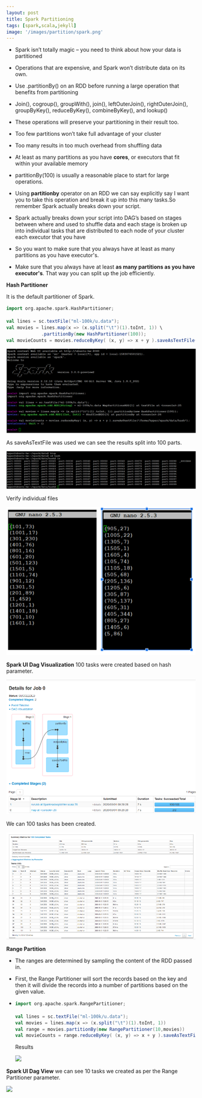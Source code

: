 ```yaml
---
layout: post
title: Spark Partitioning
tags: [spark,scala,jekyll]
image: '/images/partition/spark.png'
---
```


- Spark isn’t totally magic – you need to think about how your data is partitioned
- Operations that are expensive, and Spark won’t distribute data on its own.
- Use .partitionBy() on an RDD before running a large operation that benefits from partitioning
- Join(), cogroup(), groupWith(), join(), leftOuterJoin(), rightOuterJoin(), groupByKey(), reduceByKey(), combineByKey(), and lookup()
- These operations will preserve your partitioning in their result too.

- Too few partitions won’t take full advantage of your cluster
- Too many results in too much overhead from shuffling data
- At least as many partitions as you have **cores**, or executors that fit within your available memory
- partitionBy(100) is usually a reasonable place to start for large operations.

- Using **partitionby** operator on an RDD we can say explicitly say I want you to take this operation and break it up into this many tasks.So remember Spark actually breaks down your script. 
- Spark actually breaks down your script into DAG’s based on stages between where and used to shuffle data and each stage is broken up into individual tasks that are distributed to each node of your cluster each executor that you have

- So you want to make sure that you always have at least as many partitions as you have executor's.

- Make sure that you always have at least **as many partitions as you have executor's**. That way you can split up the job efficiently.

  

**Hash Partitioner**

It is the default  partitioner of Spark. 

```scala
import org.apache.spark.HashPartitioner;

val lines = sc.textFile("ml-100k/u.data");
val movies = lines.map(x => (x.split("\t")(1).toInt, 1)) \
             .partitionBy(new HashPartitioner(100));
val movieCounts = movies.reduceByKey( (x, y) => x + y ).saveAsTextFile("/home/hyper/spark/data/partition/hash");
```

![](/images/partition/hash-spark.png)

As saveAsTextFile was used we can see the results split into 100 parts.

![](/images/partition/hash-results-parts.png)

Verify individual files

![](/images/partition/hash-part21.png)

**Spark UI Dag Visualization** 100 tasks were created based on hash parameter.

![](/images/partition/hash-dag.png)

We can 100 tasks has been created.

![](/images/partition/hash-100.png)



**Range Partition**

- The ranges are determined by sampling the content of the RDD passed in.

- First, the Range Partitioner will sort the records based on the key and then it will divide the records into a number of partitions based on the given value.

- ```scala
  import org.apache.spark.RangePartitioner;
  
  val lines = sc.textFile("ml-100k/u.data");
  val movies = lines.map(x => (x.split("\t")(1).toInt, 1))
  val range = movies.partitionBy(new RangePartitioner(10,movies))
  val movieCounts = range.reduceByKey( (x, y) => x + y ).saveAsTextFile("/home/hyper/spark//images/partition/range");
  ```

  Results

  ![](/images/partition/range-parts.png)



**Spark UI Dag View** we can see 10 tasks we created as per the Range Partitioner parameter.

![](/images/partition/range-dag.png)